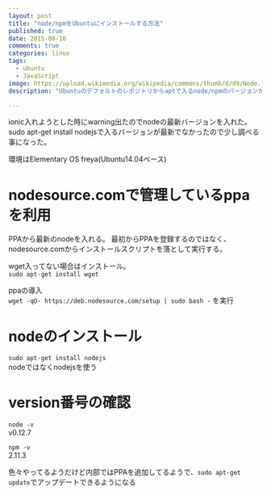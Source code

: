 ```yaml
---
layout: post
title: "node/npmをUbuntuにインストールする方法"
published: true
date: 2015-08-16
comments: true
categories: linux
tags:
  - ubuntu
  - JavaScript 
image: https://upload.wikimedia.org/wikipedia/commons/thumb/d/d9/Node.js_logo.svg/553px-Node.js_logo.svg.png
description: "Ubuntuのデフォルトのレポジトリからaptで入るnode/npmのバージョンが最新でなかったのでインストール方法を調査した。"

---
```




ionic入れようとした時にwarning出たのでnodeの最新バージョンを入れた。  
sudo apt-get install nodejsで入るバージョンが最新でなかったので少し調べる事になった。

環境はElementary OS freya(Ubuntu14.04ベース)

<!-- more -->

# nodesource.comで管理しているppaを利用

PPAから最新のnodeを入れる。
最初からPPAを登録するのではなく、nodesource.comからインストールスクリプトを落として実行する。

wget入ってない場合はインストール。  
`sudo apt-get install wget`

ppaの導入  
`wget -qO- https://deb.nodesource.com/setup | sudo bash -` を実行  

# nodeのインストール

`sudo apt-get install nodejs`  
nodeではなくnodejsを使う

# version番号の確認

`node -v`  
v0.12.7  

`npm -v`  
2.11.3  

色々やってるようだけど内部ではPPAを追加してるようで、`sudo apt-get update`でアップデートできるようになる
